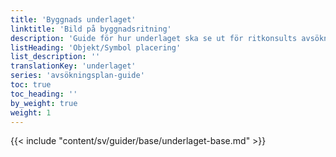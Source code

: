 ```yaml
---
title: 'Byggnads underlaget'
linktitle: 'Bild på byggnadsritning'
description: 'Guide för hur underlaget ska se ut för ritkonsults avsökningsplan'
listHeading: 'Objekt/Symbol placering'
list_description: ''
translationKey: 'underlaget'
series: 'avsökningsplan-guide'
toc: true
toc_heading: ''
by_weight: true
weight: 1
---
```


{{< include "content/sv/guider/base/underlaget-base.md" >}}











